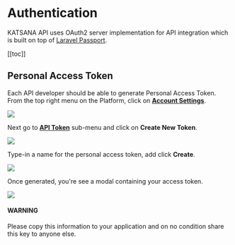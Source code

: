# Authentication

KATSANA API uses OAuth2 server implementation for API integration which is built on top of [Laravel Passport](https://laravel.com/docs/5.8/passport).

[[toc]]

## Personal Access Token

Each API developer should be able to generate Personal Access Token. From the top right menu on the Platform, click on **[Account Settings](https://my.katsana.com/account/edit)**.

![](/images/account-settings.png)

Next go to **[API Token](https://my.katsana.com/account/edit#api)** sub-menu and click on **Create New Token**.

![](/images/api-token.png)

Type-in a name for the personal access token, add click **Create**.

![](/images/create-access-token.png)

Once generated, you're see a modal containing your access token.

![](/images/personal-access-token.png)

<div class="warning custom-block" role="alert">
    <h4>WARNING</h4>
    <p>Please copy this information to your application and on no condition share this key to anyone else.</p>
</div>
